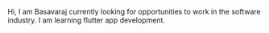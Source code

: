 Hi, I am Basavaraj currently looking for opportunities to work in the software industry.
I am learning flutter app development.
